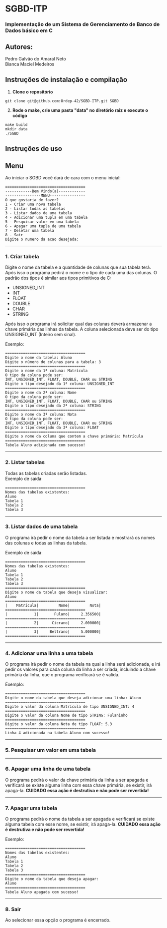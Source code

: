 # SGBD-ITP

### Implementação de um Sistema de Gerenciamento de Banco de Dados básico em C

## Autores:
  Pedro Galvão do Amaral Neto\
  Bianca Maciel Medeiros

## Instruções de instalação e compilação
  1. **Clone o repositório**

    git clone git@github.com:Ordep-42/SGBD-ITP.git SGBD
    
  2. **Rode o make, crie uma pasta "data" no diretório raiz e execute o código**

    make build
    mkdir data
    ./SGBD

## Instruções de uso
  ## Menu
  Ao iniciar o SGBD você dará de cara com o menu inicial:
  ```
  ====================================
  ------------Bem Vindo(a)------------
  ----------------MENU----------------
  O que gostaria de fazer?
  1 - Criar uma nova tabela
  2 - Listar todas as tabelas
  3 - Listar dados de uma tabela
  4 - Adicionar uma tupla em uma tabela
  5 - Pesquisar valor em uma tabela
  6 - Apagar uma tupla de uma tabela
  7 - Deletar uma tabela
  8 - Sair
  Digite o numero da acao desejada:
  ```
  ***
  ### 1. Criar tabela
  Digite o nome da tabela e a quantidade de colunas que sua tabela terá. Após isso o programa pedirá o nome e o tipo de cada uma das colunas. O padrão dos tipos é similar aos tipos primitivos de C:

  * UNSIGNED_INT
  * INT
  * FLOAT
  * DOUBLE
  * CHAR
  * STRING

  Após isso o programa irá solicitar qual das colunas deverá armazenar a chave primária das linhas da tabela. A coluna selecionada deve ser do tipo UNSIGNED_INT (Inteiro sem sinal).

  Exemplo:
  ```
  ====================================
  Digite o nome da tabela: Aluno
  Digite o número de colunas para a tabela: 3
  ====================================
  Digite o nome da 1ª coluna: Matrícula
  O tipo da coluna pode ser:
  INT, UNSIGNED_INT, FLOAT, DOUBLE, CHAR ou STRING
  Digite o tipo desejado da 1ª coluna: UNSIGNED_INT
  ====================================
  Digite o nome da 2ª coluna: Nome
  O tipo da coluna pode ser:
  INT, UNSIGNED_INT, FLOAT, DOUBLE, CHAR ou STRING
  Digite o tipo desejado da 2ª coluna: STRING
  ====================================
  Digite o nome da 3ª coluna: Nota
  O tipo da coluna pode ser:
  INT, UNSIGNED_INT, FLOAT, DOUBLE, CHAR ou STRING
  Digite o tipo desejado da 3ª coluna: FLOAT
  ====================================
  Digite o nome da coluna que contem a chave primária: Matrícula
  ====================================
  Tabela Aluno adicionada com sucesso!
  ```
  ***
  ### 2. Listar tabelas
  Todas as tabelas criadas serão listadas.\
  Exemplo de saída:
  ```
  ====================================
  Nomes das tabelas existentes:
  Aluno
  Tabela 1
  Tabela 2
  Tabela 3
  ```  
  ***
  ### 3. Listar dados de uma tabela
  O programa irá pedir o nome da tabela a ser listada e mostrará os nomes das colunas e todas as linhas da tabela.

  Exemplo de saída:
  ```
  ====================================
  Nomes das tabelas existentes:
  Aluno
  Tabela 1
  Tabela 2
  Tabela 3
  ====================================
  Digite o nome da tabela que deseja visualizar:
  Aluno
  ====================================
  |    Matrícula|         Nome|         Nota|
  ====================================
  |            1|       Fulano|     2.356500|
  ====================================
  |            2|      Cicrano|     2.000000|
  ====================================
  |            3|     Beltrano|     5.000000|
  ====================================
  ```
  ***
  ### 4. Adicionar uma linha a uma tabela
  O programa irá pedir o nome da tabela na qual a linha será adicionada, e irá pedir os valores para cada coluna da linha a ser criada, incluindo a chave primária da linha, que o programa verificará se é valida.

  Exemplo:
  ```
  ====================================
  Digite o nome da tabela que deseja adicionar uma linha: Aluno
  ====================================
  Digite o valor da coluna Matrícula de tipo UNSIGNED_INT: 4
  ====================================
  Digite o valor da coluna Nome de tipo STRING: Fulaninho
  ====================================
  Digite o valor da coluna Nota de tipo FLOAT: 5.3
  ====================================
  Linha 4 adicionada na tabela Aluno com sucesso!
  ```
  ***
  ### 5. Pesquisar um valor em uma tabela

  ***
  ### 6. Apagar uma linha de uma tabela
  O programa pedirá o valor da chave primária da linha a ser apagada e verificará se existe alguma linha com essa chave primária, se existir, irá apaga-la. **CUIDADO essa ação é destrutiva e não pode ser revertida!**
  ***
  ### 7. Apagar uma tabela
  O programa pedirá o nome da tabela a ser apagada e verificará se existe alguma tabela com esse nome, se existir, irá apaga-la. **CUIDADO essa ação é destrutiva e não pode ser revertida!**

  Exemplo:
  ```
  ====================================
  Nomes das tabelas existentes:
  Aluno
  Tabela 1
  Tabela 2
  Tabela 3
  ====================================
  Digite o nome da tabela que deseja apagar:
  Aluno
  ====================================
  Tabela Aluno apagada com sucesso!
  ```
  ***
  ### 8. Sair
  Ao selecionar essa opção o programa é encerrado.